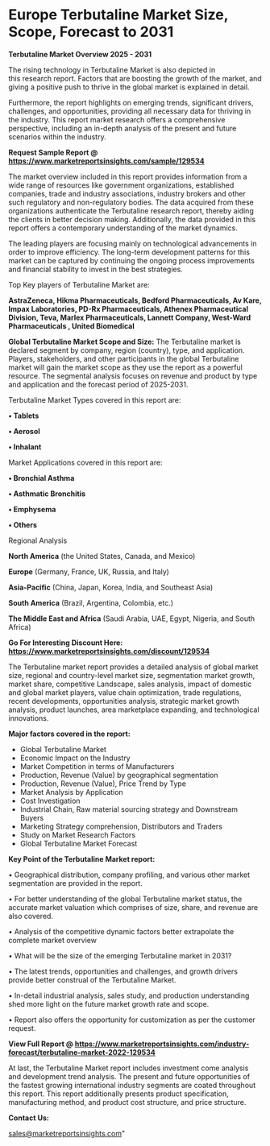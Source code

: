 # Europe Terbutaline Market Size, Scope, Forecast to 2031

<Strong> Terbutaline Market Overview 2025 - 2031</strong>

The rising technology in Terbutaline Market is also depicted in this research report. Factors that are boosting the growth of the market, and giving a positive push to thrive in the global market is explained in detail.

Furthermore, the report highlights on emerging trends, significant drivers, challenges, and opportunities, providing all necessary data for thriving in the industry. This report market research offers a comprehensive perspective, including an in-depth analysis of the present and future scenarios within the industry.

<strong>Request Sample Report @ <a href=https://www.marketreportsinsights.com/sample/129534>https://www.marketreportsinsights.com/sample/129534</a></strong>

The market overview included in this report provides information from a wide range of resources like government organizations, established companies, trade and industry associations, industry brokers and other such regulatory and non-regulatory bodies. The data acquired from these organizations authenticate the Terbutaline research report, thereby aiding the clients in better decision making. Additionally, the data provided in this report offers a contemporary understanding of the market dynamics.

The leading players are focusing mainly on technological advancements in order to improve efficiency. The long-term development patterns for this market can be captured by continuing the ongoing process improvements and financial stability to invest in the best strategies.

Top Key players of Terbutaline Market are:

<strong>AstraZeneca, Hikma Pharmaceuticals, Bedford Pharmaceuticals, Av Kare, Impax Laboratories, PD-Rx Pharmaceuticals, Athenex Pharmaceutical Division, Teva, Marlex Pharmaceuticals, Lannett Company, West-Ward Pharmaceuticals , United Biomedical</strong>

<strong><b>Global Terbutaline Market Scope and Size:</b></strong>
The Terbutaline market is declared segment by company, region (country), type, and application. Players, stakeholders, and other participants in the global Terbutaline market will gain the market scope as they use the report as a powerful resource. The segmental analysis focuses on revenue and product by type and application and the forecast period of 2025-2031.

Terbutaline Market Types covered in this report are:

<strong>• Tablets

• Aerosol

• Inhalant</strong>

Market Applications covered in this report are:

<strong>• Bronchial Asthma

• Asthmatic Bronchitis

• Emphysema

• Others</strong> 

Regional Analysis

<strong>North America</strong> (the United States, Canada, and Mexico)

<strong>Europe</strong> (Germany, France, UK, Russia, and Italy)

<strong>Asia-Pacific</strong> (China, Japan, Korea, India, and Southeast Asia)

<strong>South America</strong> (Brazil, Argentina, Colombia, etc.)

<strong>The Middle East and Africa</strong> (Saudi Arabia, UAE, Egypt, Nigeria, and South Africa)

<strong>Go For Interesting Discount Here: <a href=https://www.marketreportsinsights.com/discount/129534>https://www.marketreportsinsights.com/discount/129534</a></strong>

The Terbutaline market report provides a detailed analysis of global market size, regional and country-level market size, segmentation market growth, market share, competitive Landscape, sales analysis, impact of domestic and global market players, value chain optimization, trade regulations, recent developments, opportunities analysis, strategic market growth analysis, product launches, area marketplace expanding, and technological innovations.

<strong><b>Major factors covered in the report:</b></strong>
<ul>
  <li>Global Terbutaline Market </li>
  <li>Economic Impact on the Industry</li>
  <li>Market Competition in terms of Manufacturers</li>
  <li>Production, Revenue (Value) by geographical segmentation</li>
  <li>Production, Revenue (Value), Price Trend by Type</li>
  <li>Market Analysis by Application</li>
  <li>Cost Investigation</li>
  <li>Industrial Chain, Raw material sourcing strategy and Downstream Buyers</li>
  <li>Marketing Strategy comprehension, Distributors and Traders</li>
  <li>Study on Market Research Factors</li>
  <li>Global Terbutaline Market Forecast</li>
</ul>

<strong><b>Key Point of the Terbutaline Market report:</b></strong>

• Geographical distribution, company profiling, and various other market segmentation are provided in the report.

• For better understanding of the global Terbutaline market status, the accurate market valuation which comprises of size, share, and revenue are also covered.

• Analysis of the competitive dynamic factors better extrapolate the complete market overview

• What will be the size of the emerging Terbutaline market in 2031?

• The latest trends, opportunities and challenges, and growth drivers provide better construal of the Terbutaline Market.

• In-detail industrial analysis, sales study, and production understanding shed more light on the future market growth rate and scope.

• Report also offers the opportunity for customization as per the customer request.

<strong><b>View Full Report @ <a href=https://www.marketreportsinsights.com/industry-forecast/terbutaline-market-2022-129534>https://www.marketreportsinsights.com/industry-forecast/terbutaline-market-2022-129534</a></b></strong>


At last, the Terbutaline Market report includes investment come analysis and development trend analysis. The present and future opportunities of the fastest growing international industry segments are coated throughout this report. This report additionally presents product specification, manufacturing method, and product cost structure, and price structure.

<strong>Contact Us:</strong>

sales@marketreportsinsights.com"
